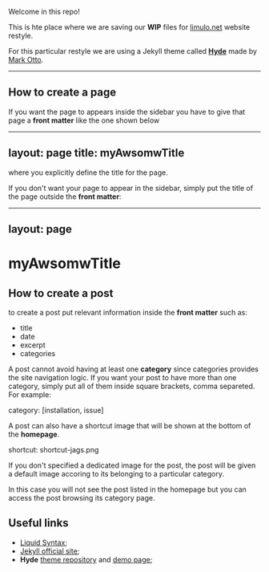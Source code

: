 Welcome in this repo!

This is hte place where we are saving our **WIP** files for [limulo.net](http://www.limulo.net) website restyle.

For this particular restyle we are using a Jekyll theme called [**Hyde**](http://hyde.getpoole.com/) made by [Mark Otto](https://twitter.com/mdo).

---

## How to create a page
If you want the page to appears inside the sidebar you have to give that page a **front matter** like the one shown below

  ---
  layout: page
  title: myAwsomwTitle
  ---

where you explicitly define the title for the page.

If you don't want your page to appear in the sidebar, simply put the title of the page outside the **front matter**:

  ---
  layout: page
  ---
  # myAwsomwTitle

## How to create a post

to create a post put relevant information inside the **front matter** such as:

* title
* date
* excerpt
* categories

A post cannot avoid having at least one **category** since categories provides the site navigation logic. If you want your post to have more than one category, simply put all of them inside square brackets, comma separeted. For example:

  category: [installation, issue]

A post can also have a shortcut image that will be shown at the bottom of the **homepage**.

  shortcut: shortcut-jags.png

If you don't specified a dedicated image for the post, the post will be given a default image accoring to its belonging to a particular category.

In this case you will not see the post listed in the homepage but you can access the post browsing its category page.  

## Useful links

* [Liquid Syntax](https://github.com/shopify/liquid/wiki/Liquid-for-Designers);
* [Jekyll official site](http://jekyllrb.com/);
* **Hyde** [theme repository](https://github.com/poole/hyde) and [demo page](http://hyde.getpoole.com/);

